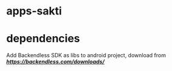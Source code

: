 # apps-sakti

# dependencies

Add Backendless SDK as libs to android project, download from ***https://backendless.com/downloads/***
